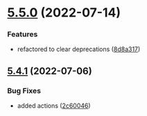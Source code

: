 # [5.5.0](https://github.com/netbull/TranslationBundle/compare/v5.4.1...v5.5.0) (2022-07-14)


### Features

* refactored to clear deprecations ([8d8a317](https://github.com/netbull/TranslationBundle/commit/8d8a317e688d69226ecf8958e3702707c8369239))

## [5.4.1](https://github.com/netbull/TranslationBundle/compare/v5.4.0...v5.4.1) (2022-07-06)


### Bug Fixes

* added actions ([2c60046](https://github.com/netbull/TranslationBundle/commit/2c600465926cb539031c0b5e014372bd07daf1f2))
